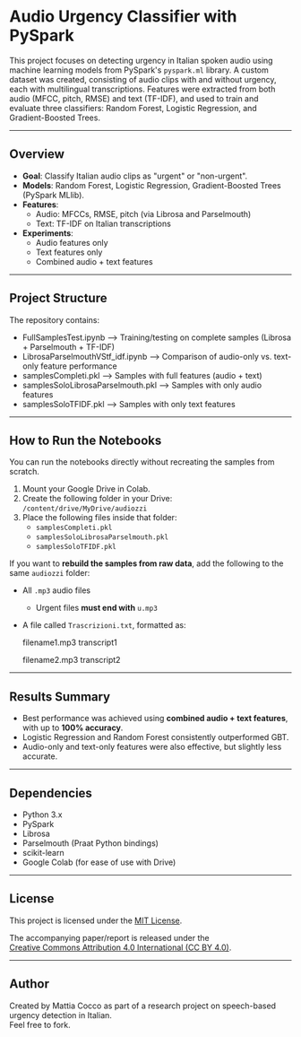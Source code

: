 # Audio Urgency Classifier with PySpark

This project focuses on detecting urgency in Italian spoken audio using machine learning models from PySpark's `pyspark.ml` library. A custom dataset was created, consisting of audio clips with and without urgency, each with multilingual transcriptions. Features were extracted from both audio (MFCC, pitch, RMSE) and text (TF-IDF), and used to train and evaluate three classifiers: Random Forest, Logistic Regression, and Gradient-Boosted Trees.

---

## Overview

- **Goal**: Classify Italian audio clips as "urgent" or "non-urgent".
- **Models**: Random Forest, Logistic Regression, Gradient-Boosted Trees (PySpark MLlib).
- **Features**: 
  - Audio: MFCCs, RMSE, pitch (via Librosa and Parselmouth)
  - Text: TF-IDF on Italian transcriptions
- **Experiments**: 
  - Audio features only
  - Text features only
  - Combined audio + text features

---

## Project Structure

The repository contains:

- FullSamplesTest.ipynb --> Training/testing on complete samples (Librosa + Parselmouth + TF-IDF)
- LibrosaParselmouthVStf_idf.ipynb --> Comparison of audio-only vs. text-only feature performance
- samplesCompleti.pkl --> Samples with full features (audio + text)
- samplesSoloLibrosaParselmouth.pkl --> Samples with only audio features
- samplesSoloTFIDF.pkl --> Samples with only text features

---

## How to Run the Notebooks

You can run the notebooks directly without recreating the samples from scratch.

1. Mount your Google Drive in Colab.
2. Create the following folder in your Drive:  
   `/content/drive/MyDrive/audiozzi`
3. Place the following files inside that folder:
   - `samplesCompleti.pkl`
   - `samplesSoloLibrosaParselmouth.pkl`
   - `samplesSoloTFIDF.pkl`

If you want to **rebuild the samples from raw data**, add the following to the same `audiozzi` folder:

- All `.mp3` audio files  
  - Urgent files **must end with** `u.mp3`  
- A file called `Trascrizioni.txt`, formatted as:
  
  filename1.mp3 transcript1
  
  filename2.mp3 transcript2

---

## Results Summary

- Best performance was achieved using **combined audio + text features**, with up to **100% accuracy**.
- Logistic Regression and Random Forest consistently outperformed GBT.
- Audio-only and text-only features were also effective, but slightly less accurate.

---

## Dependencies

- Python 3.x
- PySpark
- Librosa
- Parselmouth (Praat Python bindings)
- scikit-learn
- Google Colab (for ease of use with Drive)

---

## License

This project is licensed under the [MIT License](./LICENSE).

The accompanying paper/report is released under the  
[Creative Commons Attribution 4.0 International (CC BY 4.0)](https://creativecommons.org/licenses/by/4.0/).

---

## Author

Created by Mattia Cocco as part of a research project on speech-based urgency detection in Italian.  
Feel free to fork.
